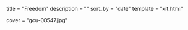 
title = "Freedom"
description = ""
sort_by = "date"
template = "kit.html"


cover = "gcu-00547.jpg"
